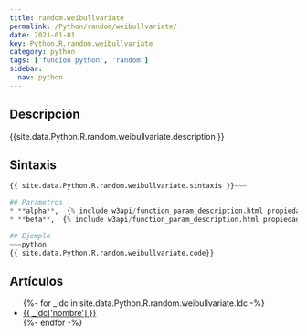 ```yaml
---
title: random.weibullvariate
permalink: /Python/random/weibullvariate/
date: 2021-01-01
key: Python.R.random.weibullvariate
category: python
tags: ['funcion python', 'random']
sidebar: 
  nav: python
---
```


## Descripción
{{site.data.Python.R.random.weibullvariate.description }}

## Sintaxis
~~~python
{{ site.data.Python.R.random.weibullvariate.sintaxis }}~~~

## Parámetros
* **alpha**,  {% include w3api/function_param_description.html propiedad=site.data.Python.R.random.weibullvariate valor="alpha" %}
* **beta**,  {% include w3api/function_param_description.html propiedad=site.data.Python.R.random.weibullvariate valor="beta" %}

## Ejemplo
~~~python
{{ site.data.Python.R.random.weibullvariate.code}}
~~~

## Artículos
<ul>
{%- for _ldc in site.data.Python.R.random.weibullvariate.ldc -%}
   <li>
       <a href="{{_ldc['url'] }}">{{ _ldc['nombre'] }}</a>
   </li>
{%- endfor -%}
</ul>
